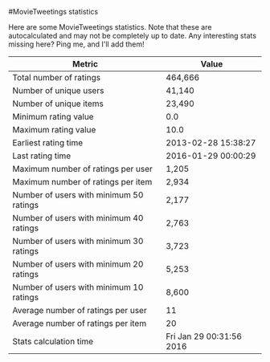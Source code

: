 #MovieTweetings statistics

Here are some MovieTweetings statistics. Note that these are autocalculated and may not be completely up to date. Any interesting stats missing here? Ping me, and I'll add them!

Metric | Value
--- | ---
Total number of ratings                 | 464,666
Number of unique users                  | 41,140
Number of unique items                  | 23,490
Minimum rating value                    | 0.0
Maximum rating value                    | 10.0
Earliest rating time                    | 2013-02-28 15:38:27
Last rating time                        | 2016-01-29 00:00:29
Maximum number of ratings per user      | 1,205
Maximum number of ratings per item      | 2,934
Number of users with minimum 50 ratings | 2,177
Number of users with minimum 40 ratings | 2,763
Number of users with minimum 30 ratings | 3,723
Number of users with minimum 20 ratings | 5,253
Number of users with minimum 10 ratings | 8,600
Average number of ratings per user      | 11
Average number of ratings per item      | 20
Stats calculation time                  | Fri Jan 29 00:31:56 2016

